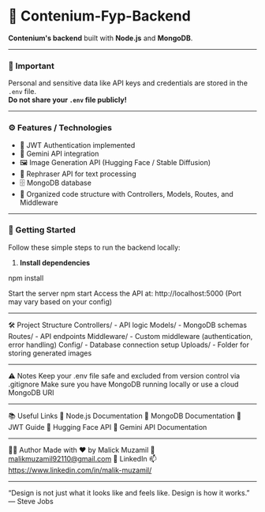 # 🚀 Contenium-Fyp-Backend

**Contenium's backend** built with **Node.js** and **MongoDB**.

---

### 🔐 Important
Personal and sensitive data like API keys and credentials are stored in the `.env` file.  
**Do not share your `.env` file publicly!**

---

### ⚙️ Features / Technologies

- 🔑 JWT Authentication implemented  
- 🤖 Gemini API integration  
- 🖼️ Image Generation API (Hugging Face / Stable Diffusion)  
- 🔄 Rephraser API for text processing  
- 🗄️ MongoDB database  
- 📂 Organized code structure with Controllers, Models, Routes, and Middleware

---

### 🚀 Getting Started

Follow these simple steps to run the backend locally:

1. **Install dependencies**

npm install

  Start the server
  npm start
  Access the API at:
  http://localhost:5000
  (Port may vary based on your config)

---

🛠️ Project Structure
Controllers/ - API logic
Models/ - MongoDB schemas
Routes/ - API endpoints
Middleware/ - Custom middleware (authentication, error handling)
Config/ - Database connection setup
Uploads/ - Folder for storing generated images

---

⚠️ Notes
Keep your .env file safe and excluded from version control via .gitignore
Make sure you have MongoDB running locally or use a cloud MongoDB URI

---

📚 Useful Links
🔗 Node.js Documentation
🔗 MongoDB Documentation
🔗 JWT Guide
🔗 Hugging Face API
🔗 Gemini API Documentation

---

👨‍💻 Author
Made with ❤️ by Malick Muzamil
📧 malikmuzamil92110@gmail.com
🔗 LinkedIn
📫 https://www.linkedin.com/in/malik-muzamil/


---

“Design is not just what it looks like and feels like. Design is how it works.” — Steve Jobs
